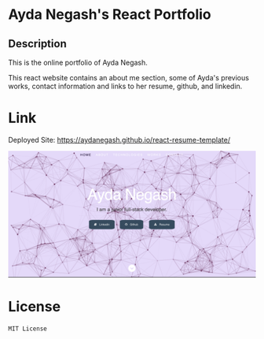 # Ayda Negash's React Portfolio

## Description

This is the online portfolio of Ayda Negash.

This react website contains an about me section, some of Ayda's previous works, contact information and links to her resume, github, and linkedin.

# Link
Deployed Site: https://aydanegash.github.io/react-resume-template/

![Deployed Website](my-app/public/images/react-portfolio.jpg)

# License 
    MIT License
